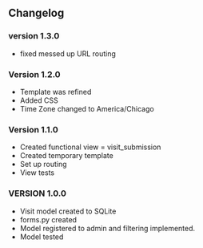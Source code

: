 ## Changelog 

### version 1.3.0
- fixed messed up URL routing

### Version 1.2.0
- Template was refined 
- Added CSS
- Time Zone changed to America/Chicago

### Version 1.1.0
- Created functional view = visit_submission
- Created temporary template
- Set up routing
- View tests 


### VERSION 1.0.0

- Visit model created to SQLite 
- forms.py created
- Model registered to admin and filtering implemented.
- Model tested

